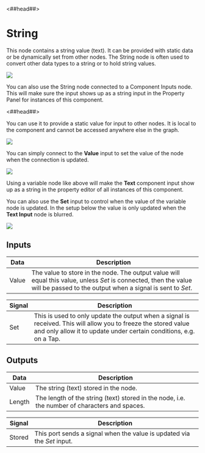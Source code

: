 <##head##>

# String

This node contains a <span class="ndl-data">string</span> value (text). It can be provided with static data or be dynamically set from other nodes. The <span class="ndl-node">String</span> node is often used to convert other data types to a <span class="ndl-data">string</span> or to hold string values.

<div class="ndl-image-with-background l">

![](/nodes/data/string/string_node.png)

</div>

You can also use the String node connected to a <span class="ndl-node">Component Inputs</span> node. This will make sure the input shows up as a <span class="ndl-data">string</span> input in the Property Panel for instances of this component.

<##head##>

You can use it to provide a static value for input to other nodes. It is local to the component and cannot be accessed anywhere else in the graph.

<div class="ndl-image-with-background l">
    <img src="/nodes/data/string/local-string.png"></img>
</div>

You can simply connect to the **Value** input to set the value of the node when the connection is updated.

<div class="ndl-image-with-background l">
    <img src="/nodes/data/string/string-1.png"></img>
</div>

Using a variable node like above will make the **Text** component input show up as a string in the property editor of all instances of this component.

You can also use the **Set** input to control when the value of the variable node is updated. In the setup below the value is only updated when the **Text Input** node is blurred.

<div class="ndl-image-with-background l">
    <img src="/nodes/data/string/string-2.png"></img>
</div>

## Inputs

| Data                                | Description                                                                                                                                                                    |
| ----------------------------------- | ------------------------------------------------------------------------------------------------------------------------------------------------------------------------------ |
| <span class="ndl-data">Value</span> | The value to store in the node. The output value will equal this value, unless _Set_ is connected, then the value will be passed to the output when a signal is sent to _Set_. |

| Signal                              | Description                                                                                                                                                                           |
| ----------------------------------- | ------------------------------------------------------------------------------------------------------------------------------------------------------------------------------------- |
| <span class="ndl-signal">Set</span> | This is used to only update the output when a signal is received. This will allow you to freeze the stored value and only allow it to update under certain conditions, e.g. on a Tap. |

## Outputs

| Data                                 | Description                                                                                   |
| ------------------------------------ | --------------------------------------------------------------------------------------------- |
| <span class="ndl-data">Value</span>  | The string (text) stored in the node.                                                         |
| <span class="ndl-data">Length</span> | The length of the string (text) stored in the node, i.e. the number of characters and spaces. |

| Signal                                 | Description                                                             |
| -------------------------------------- | ----------------------------------------------------------------------- |
| <span class="ndl-signal">Stored</span> | This port sends a signal when the value is updated via the _Set_ input. |
